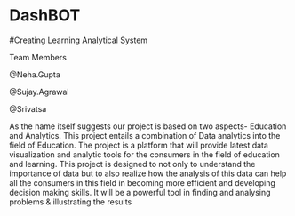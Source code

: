 # DashBOT
#Creating Learning Analytical System 

Team Members

@Neha.Gupta

@Sujay.Agrawal

@Srivatsa

As the name itself suggests our project is based on two aspects- Education and Analytics. This project entails a combination of Data analytics into the field of Education. The project is a platform that will provide latest data visualization and analytic tools for the consumers in the field of education and learning. 
This project is designed to not only to understand the importance of data but to also realize how the analysis of this data can help all the consumers in this 
field in becoming more efficient and developing decision making skills. It will be a powerful tool in finding and analysing problems & illustrating the results

